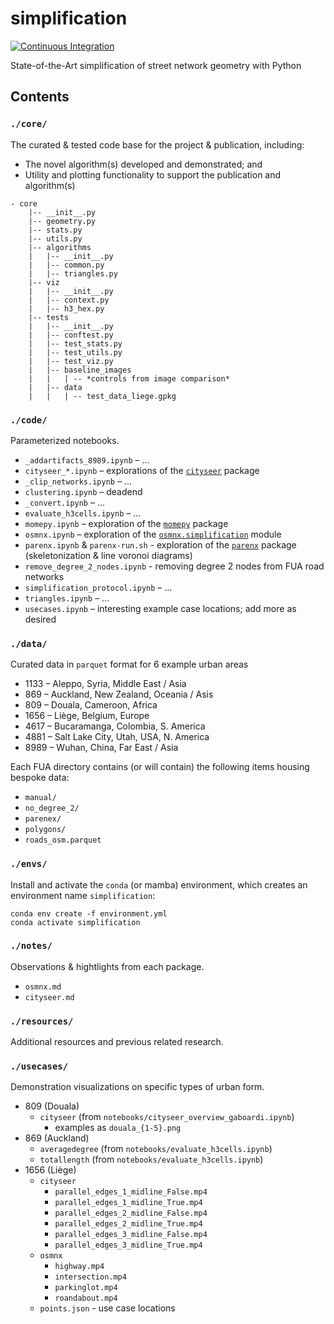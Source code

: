 # simplification

[![Continuous Integration](https://github.com/uscuni/simplification/actions/workflows/testing.yml/badge.svg)](https://github.com/uscuni/simplification/actions/workflows/testing.yml)

State-of-the-Art simplification of street network geometry with Python

## Contents

### `./core/`

The curated & tested code base for the project & publication, including:

* The novel algorithm(s) developed and demonstrated; and
* Utility and plotting functionality to support the publication and algorithm(s)

```
- core
    |-- __init__.py
    |-- geometry.py
    |-- stats.py
    |-- utils.py
    |-- algorithms
    |   |-- __init__.py
    |   |-- common.py
    |   |-- triangles.py
    |-- viz
    |   |-- __init__.py
    |   |-- context.py
    |   |-- h3_hex.py
    |-- tests
    |   |-- __init__.py
    |   |-- conftest.py
    |   |-- test_stats.py
    |   |-- test_utils.py
    |   |-- test_viz.py
    |   |-- baseline_images
    |   |   | -- *controls from image comparison*
    |   |-- data
    |   |   | -- test_data_liege.gpkg
```

### `./code/`

Parameterized notebooks.

* `_addartifacts_8989.ipynb` – ...
* `cityseer_*.ipynb` – explorations of the [`cityseer`](https://github.com/benchmark-urbanism/cityseer-api) package
* `_clip_networks.ipynb` – ...
* `clustering.ipynb` – deadend
* `_convert.ipynb` – ...
* `evaluate_h3cells.ipynb` – ...
* `momepy.ipynb` – exploration of the [`momepy`](https://github.com/pysal/momepy) package
* `osmnx.ipynb` – exploration of the [`osmnx.simplification`](https://github.com/gboeing/osmnx/blob/main/osmnx/simplification.py) module
* `parenx.ipynb` & `parenx-run.sh` - exploration of the [`parenx`](https://github.com/anisotropi4/parenx) package (skeletonization & line voronoi diagrams)
* `remove_degree_2_nodes.ipynb` - removing degree 2 nodes from FUA road networks
* `simplification_protocol.ipynb` – ...
* `triangles.ipynb` – ...
* `usecases.ipynb` – interesting example case locations; add more as desired

### `./data/`

Curated data in `parquet` format for 6 example urban areas
* 1133 – Aleppo, Syria, Middle East / Asia
* 869 – Auckland, New Zealand, Oceania / Asis
* 809 – Douala, Cameroon, Africa
* 1656 – Liège, Belgium, Europe
* 4617 – Bucaramanga, Colombia, S. America
* 4881 – Salt Lake City, Utah, USA, N. America
* 8989 – Wuhan, China, Far East / Asia

Each FUA directory contains (or will contain) the following items housing bespoke data:
* `manual/`
* `no_degree_2/`
* `parenex/`
* `polygons/`
* `roads_osm.parquet`

### `./envs/`

Install and activate the `conda` (or mamba) environment, which creates an environment name `simplification`:

```
conda env create -f environment.yml
conda activate simplification
```

### `./notes/`

Observations & hightlights from each package.

* `osmnx.md`
* `cityseer.md`

### `./resources/`

Additional resources and previous related research.

### `./usecases/`

Demonstration visualizations on specific types of urban form.

* 809 (Douala)
  * `cityseer` (from `notebooks/cityseer_overview_gaboardi.ipynb`)
    * examples as `douala_{1-5}.png`
* 869 (Auckland)
  * `averagedegree` (from `notebooks/evaluate_h3cells.ipynb`)
  * `totallength` (from `notebooks/evaluate_h3cells.ipynb`)
* 1656 (Liège)
  * `cityseer`
    * `parallel_edges_1_midline_False.mp4`
    * `parallel_edges_1_midline_True.mp4`
    * `parallel_edges_2_midline_False.mp4`
    * `parallel_edges_2_midline_True.mp4`
    * `parallel_edges_3_midline_False.mp4`
    * `parallel_edges_3_midline_True.mp4`
  * `osmnx`
    * `highway.mp4`
    * `intersection.mp4`
    * `parkinglot.mp4`
    * `roandabout.mp4`
  * `points.json` - use case locations
